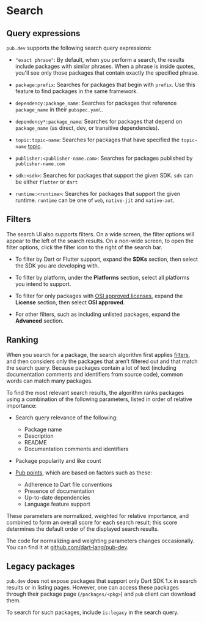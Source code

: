 # Search

## Query expressions

`pub.dev` supports the following search query expressions:

  - `"exact phrase"`: By default, when you perform a search, the results include
    packages with similar phrases. When a phrase is inside quotes, you'll see
    only those packages that contain exactly the specified phrase.

  - `package:prefix`: Searches for packages that begin with `prefix`. Use this
    feature to find packages in the same framework.

  - `dependency:package_name`: Searches for packages that reference
    `package_name` in their `pubspec.yaml`.

  - `dependency*:package_name`: Searches for packages that depend on
    `package_name` (as direct, dev, or transitive dependencies).

  - `topic:topic-name`: Searches for packages that have specified the
    `topic-name` [topic](/topics).

  - `publisher:<publisher-name.com>`: Searches for packages published by  `publisher-name.com`

  - `sdk:<sdk>`: Searches for packages that support the given SDK. `sdk` can be either `flutter` or `dart`

  - `runtime:<runtime>`: Searches for packages that support the given runtime. `runtime` can be one of `web`, `native-jit` and `native-aot`.

## Filters

The search UI also supports filters.
On a wide screen, 
the filter options will appear to the left of the search results.
On a non-wide screen, to open the filter options,
click the filter icon to the right of the search bar.

  - To filter by Dart or Flutter support, 
    expand the **SDKs** section,
    then select the SDK you are developing with.

  - To filter by platform, under the **Platforms** section,
    select all platforms you intend to support.

  - To filter for only packages with [OSI approved licenses][],
    expand the **License** section,
    then select **OSI approved**.

  - For other filters, such as including unlisted packages,
    expand the **Advanced** section.

[OSI approved licenses]: https://opensource.org/licenses

## Ranking

When you search for a package, the search algorithm first applies [filters](#filters),
and then considers only the packages that aren’t filtered out and that match
the search query. Because packages contain a lot of text (including documentation
comments and identifiers from source code), common words can match many packages.

To find the most relevant search results, the algorithm ranks packages using a
combination of the following parameters, listed in order of relative importance:

- Search query relevance of the following:
  - Package name
  - Description
  - README
  - Documentation comments and identifiers

- Package popularity and like count

- [Pub points](/help/scoring#pub-points), which are based on factors such as these:
  - Adherence to Dart file conventions
  - Presence of documentation
  - Up-to-date dependencies
  - Language feature support

These parameters are normalized, weighted for relative importance, and combined
to form an overall score for each search result; this score determines the
default order of the displayed search results.

The code for normalizing and weighting parameters changes occasionally. You can find
it at [github.com/dart-lang/pub-dev](https://github.com/dart-lang/pub-dev/).

## Legacy packages

`pub.dev` does not expose packages that support only Dart SDK 1.x in search results
or in listing pages. However, one can access these packages through their package
page (`/packages/<pkg>`) and `pub` client can download them.

To search for such packages, include `is:legacy` in the search query.
